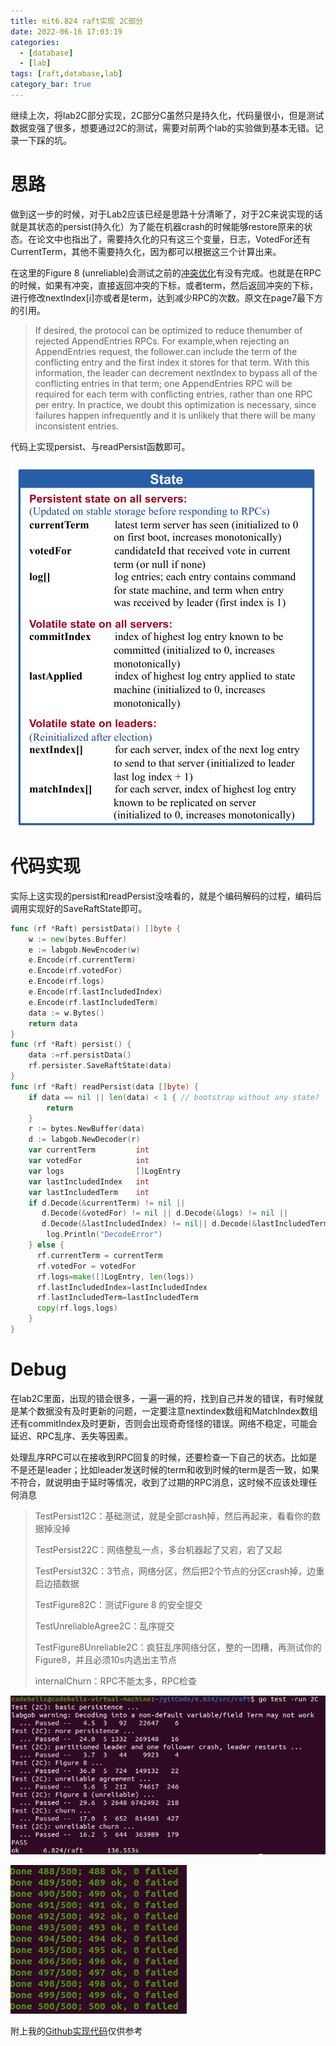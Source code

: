 ```yaml
---
title: mit6.824 raft实现 2C部分
date: 2022-06-16 17:03:19
categories:
  - [database]
  - [lab]
tags: [raft,database,lab]
category_bar: true
---
```


继续上次，将lab2C部分实现，2C部分C虽然只是持久化，代码量很小，但是测试数据变强了很多，想要通过2C的测试，需要对前两个lab的实验做到基本无错。记录一下踩的坑。

<!-- more -->

# 思路

做到这一步的时候，对于Lab2应该已经是思路十分清晰了，对于2C来说实现的话就是其状态的persist(持久化）为了能在机器crash的时候能够restore原来的状态。在论文中也指出了，需要持久化的只有这三个变量，日志，VotedFor还有CurrentTerm，其他不需要持久化，因为都可以根据这三个计算出来。

在这里的Figure 8 (unreliable)会测试之前的[冲突优化](https://codebells.github.io/post/raft-mit6-824-2b.html#%E6%97%A5%E5%BF%97%E5%A2%9E%E9%87%8FRPC%E5%AE%9E%E7%8E%B0)有没有完成。也就是在RPC的时候，如果有冲突，直接返回冲突的下标，或者term，然后返回冲突的下标，进行修改nextIndex[i]亦或者是term，达到减少RPC的次数。原文在page7最下方的引用。

>If desired, the protocol can be optimized to reduce thenumber of rejected AppendEntries RPCs. For example,when rejecting an AppendEntries request, the follower.can include the term of the conflicting entry and the first index it stores for that term. With this information, the leader can decrement nextIndex to bypass all of the conflicting entries in that term; one AppendEntries RPC will be required for each term with conflicting entries, rather than one RPC per entry. In practice, we doubt this optimization is necessary, since failures happen infrequently and it is unlikely that there will be many inconsistent entries.

代码上实现persist、与readPersist函数即可。

![PersistentState](raft-mit6-824-2c/image-20220616171458260.png)

# 代码实现

实际上这实现的persist和readPersist没啥看的，就是个编码解码的过程，编码后调用实现好的SaveRaftState即可。

```go
func (rf *Raft) persistData() []byte {
	w := new(bytes.Buffer)
	e := labgob.NewEncoder(w)
	e.Encode(rf.currentTerm)
	e.Encode(rf.votedFor)
	e.Encode(rf.logs)
	e.Encode(rf.lastIncludedIndex)
	e.Encode(rf.lastIncludedTerm)
	data := w.Bytes()
	return data
}
func (rf *Raft) persist() {
	data :=rf.persistData()
	rf.persister.SaveRaftState(data)
}
func (rf *Raft) readPersist(data []byte) {
	if data == nil || len(data) < 1 { // bootstrap without any state?
		return
	}
	r := bytes.NewBuffer(data)
	d := labgob.NewDecoder(r)
	var currentTerm 		int
	var votedFor			int 
	var logs				[]LogEntry
	var lastIncludedIndex	int
	var lastIncludedTerm	int
	if d.Decode(&currentTerm) != nil ||
	   d.Decode(&votedFor) != nil || d.Decode(&logs) != nil || 
	   d.Decode(&lastIncludedIndex) != nil|| d.Decode(&lastIncludedTerm) != nil{
		log.Println("DecodeError")
	} else {
	  rf.currentTerm = currentTerm
	  rf.votedFor = votedFor
	  rf.logs=make([]LogEntry, len(logs))
	  rf.lastIncludedIndex=lastIncludedIndex
	  rf.lastIncludedTerm=lastIncludedTerm
	  copy(rf.logs,logs)
	}
}
```

# Debug

在lab2C里面，出现的错会很多，一遍一遍的捋，找到自己并发的错误，有时候就是某个数据没有及时更新的问题，一定要注意nextindex数组和MatchIndex数组还有commitIndex及时更新，否则会出现奇奇怪怪的错误。网络不稳定，可能会延迟、RPC乱序、丢失等因素。

处理乱序RPC可以在接收到RPC回复的时候，还要检查一下自己的状态。比如是不是还是leader；比如leader发送时候的term和收到时候的term是否一致，如果不符合，就说明由于延时等情况，收到了过期的RPC消息，这时候不应该处理任何消息

> TestPersist12C：基础测试，就是全部crash掉，然后再起来，看看你的数据掉没掉
>
> TestPersist22C：网络整乱一点，多台机器起了又宕，宕了又起
>
> TestPersist32C：3节点，网络分区，然后把2个节点的分区crash掉，边重启边插数据
>
> TestFigure82C：测试Figure 8 的安全提交
>
> TestUnreliableAgree2C：乱序提交
>
> TestFigure8Unreliable2C：疯狂乱序网络分区，整的一团糟，再测试你的Figure8，并且必须10s内选出主节点
>
> internalChurn：RPC不能太多，RPC检查

![pass](raft-mit6-824-2c/image-20220616174046144.png)

![pass 500](raft-mit6-824-2c/image-20220616174125007.png)

附上我的[Github实现代码](https://github.com/Codebells/Raft/tree/go_imp)仅供参考
